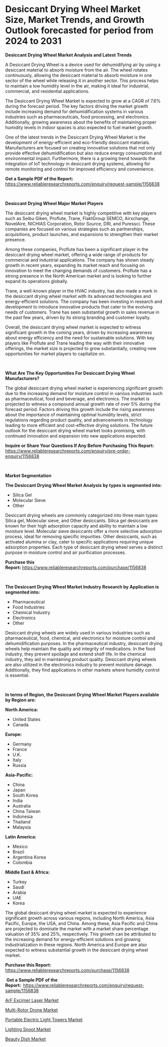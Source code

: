 <p><h1>Desiccant Drying Wheel Market Size, Market Trends, and Growth Outlook forecasted for period from 2024 to 2031</h1></p><p><strong>Desiccant Drying Wheel Market Analysis and Latest Trends</strong></p>
<p><p>A Desiccant Drying Wheel is a device used for dehumidifying air by using a desiccant material to absorb moisture from the air. The wheel rotates continuously, allowing the desiccant material to absorb moisture in one sector of the wheel while releasing it in another sector. This process helps to maintain a low humidity level in the air, making it ideal for industrial, commercial, and residential applications.</p><p>The Desiccant Drying Wheel Market is expected to grow at a CAGR of 7.6% during the forecast period. The key factors driving the market growth include increasing demand for dehumidification systems in various industries such as pharmaceuticals, food processing, and electronics. Additionally, growing awareness about the benefits of maintaining proper humidity levels in indoor spaces is also expected to fuel market growth.</p><p>One of the latest trends in the Desiccant Drying Wheel Market is the development of energy-efficient and eco-friendly desiccant materials. Manufacturers are focused on creating innovative solutions that not only provide effective dehumidification but also reduce energy consumption and environmental impact. Furthermore, there is a growing trend towards the integration of IoT technology in desiccant drying systems, allowing for remote monitoring and control for improved efficiency and convenience.</p></p>
<p><strong>Get a Sample PDF of the Report:&nbsp;</strong> <a href="https://www.reliableresearchreports.com/enquiry/request-sample/1156838">https://www.reliableresearchreports.com/enquiry/request-sample/1156838</a></p>
<p>&nbsp;</p>
<p><strong>Desiccant Drying Wheel Major Market Players</strong></p>
<p><p>The desiccant drying wheel market is highly competitive with key players such as Seibu Giken, Proflute, Trane, FlaktGroup SEMCO, Airxchange, NovelAire, NICHIAS Corporation, Rotor Source, DRI, and Puressci. These companies are focused on various strategies such as partnerships, acquisitions, product launches, and expansions to strengthen their market presence.</p><p>Among these companies, Proflute has been a significant player in the desiccant drying wheel market, offering a wide range of products for commercial and industrial applications. The company has shown steady growth in recent years, expanding its market reach and focusing on innovation to meet the changing demands of customers. Proflute has a strong presence in the North American market and is looking to further expand its operations globally.</p><p>Trane, a well-known player in the HVAC industry, has also made a mark in the desiccant drying wheel market with its advanced technologies and energy-efficient solutions. The company has been investing in research and development to introduce innovative products that cater to the evolving needs of customers. Trane has seen substantial growth in sales revenue in the past few years, driven by its strong branding and customer loyalty.</p><p>Overall, the desiccant drying wheel market is expected to witness significant growth in the coming years, driven by increasing awareness about energy efficiency and the need for sustainable solutions. With key players like Proflute and Trane leading the way with their innovative offerings, the market size is projected to grow substantially, creating new opportunities for market players to capitalize on.</p></p>
<p>&nbsp;</p>
<p><strong>What Are The Key Opportunities For Desiccant Drying Wheel Manufacturers?</strong></p>
<p><p>The global desiccant drying wheel market is experiencing significant growth due to the increasing demand for moisture control in various industries such as pharmaceutical, food and beverage, and electronics. The market is projected to witness a compound annual growth rate of over 5% during the forecast period. Factors driving this growth include the rising awareness about the importance of maintaining optimal humidity levels, strict regulations regarding product quality, and advancements in technology leading to more efficient and cost-effective drying solutions. The future outlook for the desiccant drying wheel market looks promising, with continued innovation and expansion into new applications expected.</p></p>
<p><strong>Inquire or Share Your Questions If Any Before Purchasing This Report:</strong> <a href="https://www.reliableresearchreports.com/enquiry/pre-order-enquiry/1156838">https://www.reliableresearchreports.com/enquiry/pre-order-enquiry/1156838</a></p>
<p>&nbsp;</p>
<p><strong>Market Segmentation</strong></p>
<p><strong>The Desiccant Drying Wheel Market Analysis by types is segmented into:</strong></p>
<p><ul><li>Silica Gel</li><li>Molecular Sieve</li><li>Other</li></ul></p>
<p><p>Desiccant drying wheels are commonly categorized into three main types: Silica gel, Molecular sieve, and Other desiccants. Silica gel desiccants are known for their high adsorption capacity and ability to maintain a low moisture level. Molecular sieve desiccants offer a more selective adsorption process, ideal for removing specific impurities. Other desiccants, such as activated alumina or clay, cater to specific applications requiring unique adsorption properties. Each type of desiccant drying wheel serves a distinct purpose in moisture control and air purification processes.</p></p>
<p><strong>Purchase this Report:&nbsp;</strong><a href="https://www.reliableresearchreports.com/purchase/1156838">https://www.reliableresearchreports.com/purchase/1156838</a></p>
<p>&nbsp;</p>
<p><strong>The Desiccant Drying Wheel Market Industry Research by Application is segmented into:</strong></p>
<p><ul><li>Pharmaceutical</li><li>Food Industries</li><li>Chemical Industry</li><li>Electronics</li><li>Other</li></ul></p>
<p><p>Desiccant drying wheels are widely used in various industries such as pharmaceutical, food, chemical, and electronics for moisture control and dehumidification purposes. In the pharmaceutical industry, desiccant drying wheels help maintain the quality and integrity of medications. In the food industry, they prevent spoilage and extend shelf life. In the chemical industry, they aid in maintaining product quality. Desiccant drying wheels are also utilized in the electronics industry to prevent moisture damage. Additionally, they find applications in other markets where humidity control is essential.</p></p>
<p>&nbsp;</p>
<p><strong>In terms of Region, the Desiccant Drying Wheel Market Players available by Region are:</strong></p>
<p>
    <p> <strong> North America: </strong>
        <ul>
            <li>United States</li>
            <li>Canada</li>
        </ul>
        </p> 
    <p> <strong> Europe: </strong>
        <ul>
            <li>Germany</li>
            <li>France</li>
            <li>U.K.</li>
            <li>Italy</li>
            <li>Russia</li>
        </ul>
        </p> 
    <p> <strong> Asia-Pacific: </strong>
        <ul>
            <li>China</li>
            <li>Japan</li>
            <li>South Korea</li>
            <li>India</li>
            <li>Australia</li>
            <li>China Taiwan</li>
            <li>Indonesia</li>
            <li>Thailand</li>
            <li>Malaysia</li>
        </ul>
        </p> 
    <p> <strong> Latin America: </strong>
        <ul>
            <li>Mexico</li>
            <li>Brazil</li>
            <li>Argentina Korea</li>
            <li>Colombia</li>
        </ul>
        </p> 
    <p> <strong> Middle East & Africa: </strong>
        <ul>
            <li>Turkey</li>
            <li>Saudi</li>
            <li>Arabia</li>
            <li>UAE</li>
            <li>Korea</li>
        </ul>
    </p>
    </p>
<p><p>The global desiccant drying wheel market is expected to experience significant growth across various regions, including North America, Asia Pacific, Europe, the USA, and China. Among these, Asia Pacific and China are projected to dominate the market with a market share percentage valuation of 35% and 25%, respectively. This growth can be attributed to the increasing demand for energy-efficient solutions and growing industrialization in these regions. North America and Europe are also expected to witness substantial growth in the desiccant drying wheel market.</p></p>
<p><strong>Purchase this Report: </strong><a href="https://www.reliableresearchreports.com/purchase/1156838">https://www.reliableresearchreports.com/purchase/1156838</a></p>
<p>&nbsp;<strong>Get a Sample PDF of the Report:&nbsp;&nbsp;</strong><a href="https://www.reliableresearchreports.com/enquiry/request-sample/1156838">https://www.reliableresearchreports.com/enquiry/request-sample/1156838</a></p>
<p><strong></strong></p>
<p><p><a href="https://medium.com/@desmondmraz1/arf-excimer-laser-market-furnishes-information-on-market-share-market-trends-and-market-growth-e177e0bcdcbc">ArF Excimer Laser Market</a></p><p><a href="https://github.com/jodemen/Market-Research-Report-List-1/blob/main/multi-rotor-drone-market.md">Multi-Rotor Drone Market</a></p><p><a href="https://medium.com/@desmondmraz1/portable-electric-light-towers-market-size-market-outlook-and-market-forecast-2024-to-2031-8d971cbb6ae2">Portable Electric Light Towers Market</a></p><p><a href="https://medium.com/@desmondmraz1/lighting-snoot-market-outlook-industry-overview-and-forecast-2024-to-2031-c50af22c0d23">Lighting Snoot Market</a></p><p><a href="https://medium.com/@desmondmraz1/analyzing-beauty-dish-market-global-industry-perspective-and-forecast-2024-to-2031-f990cd9a9bef">Beauty Dish Market</a></p></p>